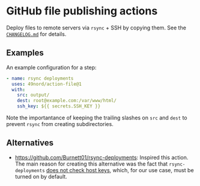 # GitHub file publishing actions

Deploy files to remote servers via `rsync` + SSH by copying them. See the [`CHANGELOG.md`](CHANGELOG.md) for details.

## Examples

An example configuration for a step:

```yaml
- name: rsync deployments
  uses: 49nord/action-file@1
  with:
    src: output/
    dest: root@example.com:/var/www/html/
    ssh_key: ${{ secrets.SSH_KEY }}
```

Note the importantance of keeping the trailing slashes on `src` and `dest` to prevent `rsync` from creating subdirectories.

## Alternatives

* https://github.com/Burnett01/rsync-deployments: Inspired this action. The main reason for creating this alternative was the fact that `rsync-deployments` [does not check host keys](https://github.com/Burnett01/rsync-deployments/blob/22f8d1ffe807551ba75eba6a450c3d577690249f/entrypoint.sh#L12), which, for our use case, must be turned on by default.

